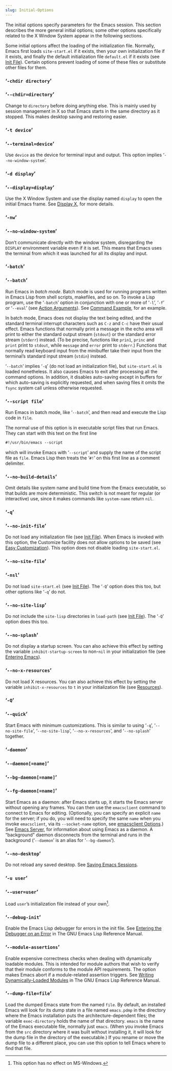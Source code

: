 ```yaml
---
slug: Initial-Options
---
```


The initial options specify parameters for the Emacs session. This section describes the more general initial options; some other options specifically related to the X Window System appear in the following sections.

Some initial options affect the loading of the initialization file. Normally, Emacs first loads `site-start.el` if it exists, then your own initialization file if it exists, and finally the default initialization file `default.el` if it exists (see [Init File](Init-File)). Certain options prevent loading of some of these files or substitute other files for them.

### ‘`-chdir directory`’

### ‘`--chdir=directory`’

Change to `directory` before doing anything else. This is mainly used by session management in X so that Emacs starts in the same directory as it stopped. This makes desktop saving and restoring easier.

### ‘`-t device`’

### ‘`--terminal=device`’

Use `device` as the device for terminal input and output. This option implies ‘`--no-window-system`’.

### ‘`-d display`’

### ‘`--display=display`’

Use the X Window System and use the display named `display` to open the initial Emacs frame. See [Display X](Display-X), for more details.

### ‘`-nw`’

### ‘`--no-window-system`’

Don’t communicate directly with the window system, disregarding the `DISPLAY` environment variable even if it is set. This means that Emacs uses the terminal from which it was launched for all its display and input.

### ‘`-batch`’

### ‘`--batch`’

Run Emacs in *batch mode*. Batch mode is used for running programs written in Emacs Lisp from shell scripts, makefiles, and so on. To invoke a Lisp program, use the ‘`-batch`’ option in conjunction with one or more of ‘`-l`’, ‘`-f`’ or ‘`--eval`’ (see [Action Arguments](Action-Arguments)). See [Command Example](Command-Example), for an example.

In batch mode, Emacs does not display the text being edited, and the standard terminal interrupt characters such as `C-z` and `C-c` have their usual effect. Emacs functions that normally print a message in the echo area will print to either the standard output stream (`stdout`) or the standard error stream (`stderr`) instead. (To be precise, functions like `prin1`, `princ` and `print` print to `stdout`, while `message` and `error` print to `stderr`.) Functions that normally read keyboard input from the minibuffer take their input from the terminal’s standard input stream (`stdin`) instead.

‘`--batch`’ implies ‘`-q`’ (do not load an initialization file), but `site-start.el` is loaded nonetheless. It also causes Emacs to exit after processing all the command options. In addition, it disables auto-saving except in buffers for which auto-saving is explicitly requested, and when saving files it omits the `fsync` system call unless otherwise requested.

### ‘`--script file`’

Run Emacs in batch mode, like ‘`--batch`’, and then read and execute the Lisp code in `file`.

The normal use of this option is in executable script files that run Emacs. They can start with this text on the first line

```lisp
#!/usr/bin/emacs --script
```

which will invoke Emacs with ‘`--script`’ and supply the name of the script file as `file`. Emacs Lisp then treats the ‘`#!`’ on this first line as a comment delimiter.

### ‘`--no-build-details`’

Omit details like system name and build time from the Emacs executable, so that builds are more deterministic. This switch is not meant for regular (or interactive) use, since it makes commands like `system-name` return `nil`.

### ‘`-q`’

### ‘`--no-init-file`’

Do not load any initialization file (see [Init File](Init-File)). When Emacs is invoked with this option, the Customize facility does not allow options to be saved (see [Easy Customization](Easy-Customization)). This option does not disable loading `site-start.el`.

### ‘`--no-site-file`’

### ‘`-nsl`’

Do not load `site-start.el` (see [Init File](Init-File)). The ‘`-Q`’ option does this too, but other options like ‘`-q`’ do not.

### ‘`--no-site-lisp`’

Do not include the `site-lisp` directories in `load-path` (see [Init File](Init-File)). The ‘`-Q`’ option does this too.

### ‘`--no-splash`’

Do not display a startup screen. You can also achieve this effect by setting the variable `inhibit-startup-screen` to non-`nil` in your initialization file (see [Entering Emacs](Entering-Emacs)).

### ‘`--no-x-resources`’

Do not load X resources. You can also achieve this effect by setting the variable `inhibit-x-resources` to `t` in your initialization file (see [Resources](Resources)).

### ‘`-Q`’

### ‘`--quick`’

Start Emacs with minimum customizations. This is similar to using ‘`-q`’, ‘`--no-site-file`’, ‘`--no-site-lisp`’, ‘`--no-x-resources`’, and ‘`--no-splash`’ together.

### ‘`-daemon`’

### ‘`--daemon[=name]`’

### ‘`--bg-daemon[=name]`’

### ‘`--fg-daemon[=name]`’

Start Emacs as a daemon: after Emacs starts up, it starts the Emacs server without opening any frames. You can then use the `emacsclient` command to connect to Emacs for editing. (Optionally, you can specify an explicit `name` for the server; if you do, you will need to specify the same `name` when you invoke `emacsclient`, via its `--socket-name` option, see [emacsclient Options](emacsclient-Options).) See [Emacs Server](Emacs-Server), for information about using Emacs as a daemon. A “background" daemon disconnects from the terminal and runs in the background (‘`--daemon`’ is an alias for ‘`--bg-daemon`’).

### ‘`--no-desktop`’

Do not reload any saved desktop. See [Saving Emacs Sessions](Saving-Emacs-Sessions).

### ‘`-u user`’

### ‘`--user=user`’

Load `user`’s initialization file instead of your own[^1].

### ‘`--debug-init`’

Enable the Emacs Lisp debugger for errors in the init file. See [Entering the Debugger on an Error](https://www.gnu.org/software/emacs/manual/html_mono/elisp.html#Error-Debugging) in The GNU Emacs Lisp Reference Manual.

### ‘`--module-assertions`’

Enable expensive correctness checks when dealing with dynamically loadable modules. This is intended for module authors that wish to verify that their module conforms to the module API requirements. The option makes Emacs abort if a module-related assertion triggers. See [Writing Dynamically-Loaded Modules](https://www.gnu.org/software/emacs/manual/html_mono/elisp.html#Writing-Dynamic-Modules) in The GNU Emacs Lisp Reference Manual.

### ‘`--dump-file=file`’

Load the dumped Emacs state from the named `file`. By default, an installed Emacs will look for its dump state in a file named `emacs.pdmp` in the directory where the Emacs installation puts the architecture-dependent files; the variable `exec-directory` holds the name of that directory. `emacs` is the name of the Emacs executable file, normally just `emacs`. (When you invoke Emacs from the `src` directory where it was built without installing it, it will look for the dump file in the directory of the executable.) If you rename or move the dump file to a different place, you can use this option to tell Emacs where to find that file.

[^1]: This option has no effect on MS-Windows.

